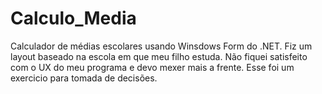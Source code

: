 # Calculo_Media
 Calculador de médias escolares usando Winsdows Form do .NET. Fiz um layout baseado na escola em que meu filho estuda. Não fiquei satisfeito com o UX do meu programa e devo mexer mais a frente. Esse foi um exercicio para tomada de decisões. 
